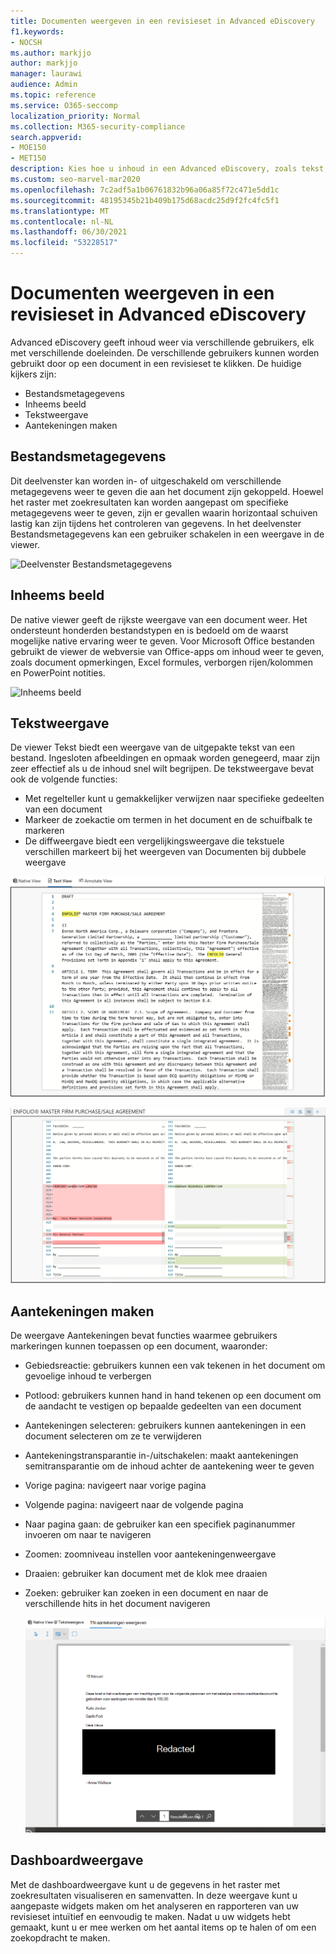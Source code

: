 ```yaml
---
title: Documenten weergeven in een revisieset in Advanced eDiscovery
f1.keywords:
- NOCSH
ms.author: markjjo
author: markjjo
manager: laurawi
audience: Admin
ms.topic: reference
ms.service: O365-seccomp
localization_priority: Normal
ms.collection: M365-security-compliance
search.appverid:
- MOE150
- MET150
description: Kies hoe u inhoud in een Advanced eDiscovery, zoals tekst, aantekeningen, geconverteerd of oorspronkelijke weergave.
ms.custom: seo-marvel-mar2020
ms.openlocfilehash: 7c2adf5a1b06761832b96a06a85f72c471e5dd1c
ms.sourcegitcommit: 48195345b21b409b175d68acdc25d9f2fc4fc5f1
ms.translationtype: MT
ms.contentlocale: nl-NL
ms.lasthandoff: 06/30/2021
ms.locfileid: "53228517"
---
```

# <a name="view-documents-in-a-review-set-in-advanced-ediscovery"></a>Documenten weergeven in een revisieset in Advanced eDiscovery

Advanced eDiscovery geeft inhoud weer via verschillende gebruikers, elk met verschillende doeleinden. De verschillende gebruikers kunnen worden gebruikt door op een document in een revisieset te klikken. De huidige kijkers zijn:

- Bestandsmetagegevens
- Inheems beeld
- Tekstweergave
- Aantekeningen maken

## <a name="file-metadata"></a>Bestandsmetagegevens

Dit deelvenster kan worden in- of uitgeschakeld om verschillende metagegevens weer te geven die aan het document zijn gekoppeld. Hoewel het raster met zoekresultaten kan worden aangepast om specifieke metagegevens weer te geven, zijn er gevallen waarin horizontaal schuiven lastig kan zijn tijdens het controleren van gegevens. In het deelvenster Bestandsmetagegevens kan een gebruiker schakelen in een weergave in de viewer.

![Deelvenster Bestandsmetagegevens
](../media/Reviewimage2.png)

## <a name="native-view"></a>Inheems beeld

De native viewer geeft de rijkste weergave van een document weer. Het ondersteunt honderden bestandstypen en is bedoeld om de waarst mogelijke native ervaring weer te geven. Voor Microsoft Office bestanden gebruikt de viewer de webversie van Office-apps om inhoud weer te geven, zoals document opmerkingen, Excel formules, verborgen rijen/kolommen en PowerPoint notities.

![Inheems beeld
](../media/Reviewimage3.png)

## <a name="text-view"></a>Tekstweergave

De viewer Tekst biedt een weergave van de uitgepakte tekst van een bestand. Ingesloten afbeeldingen en opmaak worden genegeerd, maar zijn zeer effectief als u de inhoud snel wilt begrijpen. De tekstweergave bevat ook de volgende functies:

- Met regelteller kunt u gemakkelijker verwijzen naar specifieke gedeelten van een document
- Markeer de zoekactie om termen in het document en de schuifbalk te markeren
- De diffweergave biedt een vergelijkingsweergave die tekstuele verschillen markeert bij het weergeven van Documenten bij dubbele weergave

![Tekstweergave](../media/Reviewimage4.png)

![Diffweergave](../media/Reviewimage5.png)

## <a name="annotate-view"></a>Aantekeningen maken

De weergave Aantekeningen bevat functies waarmee gebruikers markeringen kunnen toepassen op een document, waaronder:

- Gebiedsreactie: gebruikers kunnen een vak tekenen in het document om gevoelige inhoud te verbergen
- Potlood: gebruikers kunnen hand in hand tekenen op een document om de aandacht te vestigen op bepaalde gedeelten van een document
- Aantekeningen selecteren: gebruikers kunnen aantekeningen in een document selecteren om ze te verwijderen
- Aantekeningstransparantie in-/uitschakelen: maakt aantekeningen semitransparantie om de inhoud achter de aantekening weer te geven
- Vorige pagina: navigeert naar vorige pagina
- Volgende pagina: navigeert naar de volgende pagina
- Naar pagina gaan: de gebruiker kan een specifiek paginanummer invoeren om naar te navigeren
- Zoomen: zoomniveau instellen voor aantekeningenweergave
- Draaien: gebruiker kan document met de klok mee draaien
- Zoeken: gebruiker kan zoeken in een document en naar de verschillende hits in het document navigeren

  ![Aantekeningen maken](../media/Reviewimage1.png)

## <a name="dashboard-view"></a>Dashboardweergave

Met de dashboardweergave kunt u de gegevens in het raster met zoekresultaten visualiseren en samenvatten. In deze weergave kunt u aangepaste widgets maken om het analyseren en rapporteren van uw revisieset intuïtief en eenvoudig te maken. Nadat u uw widgets hebt gemaakt, kunt u er mee werken om het aantal items op te halen of om een zoekopdracht te maken.
